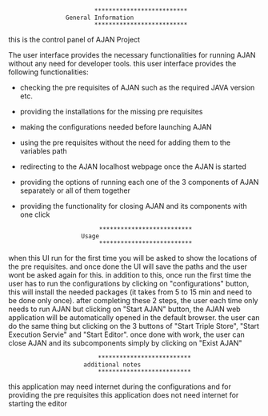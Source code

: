                            **************************
			        General Information
                            **************************
this is the control panel of AJAN Project 

The user interface provides the necessary functionalities for running AJAN without any need for developer tools.
this user interface provides the following functionalities:

- checking the pre requisites of AJAN such as the required JAVA version etc.
- providing the installations for the missing pre requisites
- making the configurations needed before launching AJAN
- using the pre requisites without the need for adding them to the variables path
- redirecting to the AJAN localhost webpage once the AJAN is started 
- providing the options of running each one of the 3 components of AJAN separately or all of them together
- providing the functionality for closing AJAN and its components with one click

                            **************************
				       Usage
                            **************************
when this UI run for the first time you will be asked to show the locations of the pre requisites. 
and once done the UI will save the paths and the user wont be asked again for this.
in addition to this, once run the first time the user has to run the configurations by clicking on "configurations" button,
this will install the needed packages (it takes from 5 to 15 min and need to be done only once).
after completing these 2 steps, the user each time only needs to run AJAN but clicking on "Start AJAN" button,
the AJAN web application will be automatically opened in the default browser.
the user can do the same thing but clicking on the 3 buttons of "Start Triple Store", "Start Execution Servie" and "Start Editor". 
once done with work, the user can close AJAN and its subcomponents simply by clicking on "Exist AJAN" 


                             **************************
		                 additional notes
                             **************************
this application may need internet during the configurations and for providing the pre requisites 
this application does not need internet for starting the editor
 